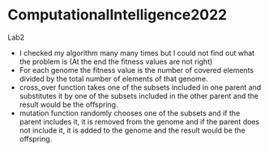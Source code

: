 # ComputationalIntelligence2022
Lab2
- I checked my algorithm many many times but I could not find out what the problem is (At the end the fitness values are not right)
- For each genome the fitness value is the number of covered elements divided by the total number of elements of that genome.
- cross_over function takes one of the subsets included in one parent and substitutes it by one of the subsets included in the other parent and the result would be the offspring.
- mutation function randomly chooses one of the subsets and if the parent includes it, it is removed from the genome and if the parent does not include it, it is added to the genome and the result would be the offspring.